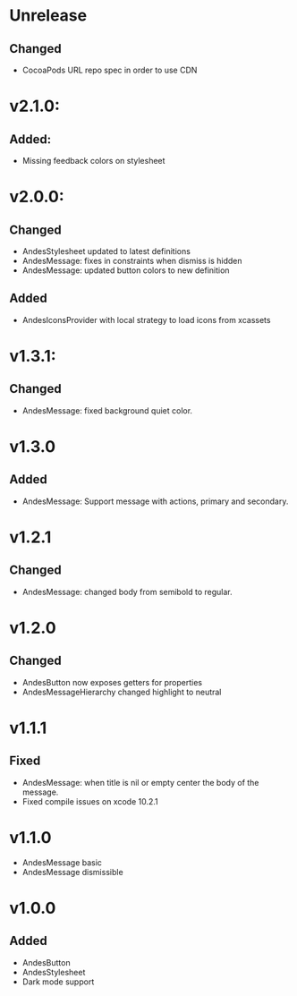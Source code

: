 # Unrelease
## Changed
- CocoaPods URL repo spec in order to use CDN

# v2.1.0:
## Added:
- Missing feedback colors on stylesheet

# v2.0.0:
## Changed
- AndesStylesheet updated to latest definitions
- AndesMessage: fixes in constraints when dismiss is hidden
- AndesMessage: updated button colors to new definition

## Added
- AndesIconsProvider with local strategy to load icons from xcassets

# v1.3.1:
## Changed
- AndesMessage: fixed background quiet color.

# v1.3.0
## Added
- AndesMessage: Support message with actions, primary and secondary.

# v1.2.1
## Changed
- AndesMessage: changed body from semibold to regular.

# v1.2.0
## Changed
- AndesButton now exposes getters for properties
- AndesMessageHierarchy changed highlight to neutral

# v1.1.1
## Fixed
- AndesMessage: when title is nil or empty center the body of the message.
- Fixed compile issues on xcode 10.2.1

# v1.1.0
- AndesMessage basic
- AndesMessage dismissible

# v1.0.0
## Added
- AndesButton
- AndesStylesheet
- Dark mode support

